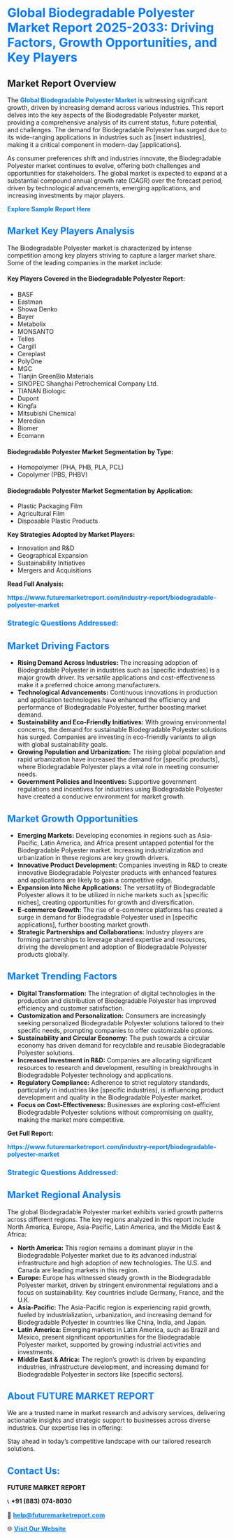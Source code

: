 <h1 style="color: #007BFF;">Global Biodegradable Polyester Market Report 2025-2033: Driving Factors, Growth Opportunities, and Key Players</h1>

<section id="overview">
<h2>Market Report Overview</h2>
<p>The <a href="https://www.futuremarketreport.com/industry-report/biodegradable-polyester-market" style="color: #007BFF; text-decoration: none;"><strong>Global Biodegradable Polyester Market</strong></a> is witnessing significant growth, driven by increasing demand across various industries. This report delves into the key aspects of the Biodegradable Polyester market, providing a comprehensive analysis of its current status, future potential, and challenges. The demand for Biodegradable Polyester has surged due to its wide-ranging applications in industries such as [insert industries], making it a critical component in modern-day [applications].</p>
<p>As consumer preferences shift and industries innovate, the Biodegradable Polyester market continues to evolve, offering both challenges and opportunities for stakeholders. The global market is expected to expand at a substantial compound annual growth rate (CAGR) over the forecast period, driven by technological advancements, emerging applications, and increasing investments by major players.</p>
</section>

<section id="overview">
<p><a href="https://www.futuremarketreport.com/request-sample/reportId=84196" style="color: #007BFF; text-decoration: none;"><strong>Explore Sample Report Here</strong></a></p>
</section>

<section id="key-players">
<h2 style="color: #007BFF;">Market Key Players Analysis</h2>
<p>The Biodegradable Polyester market is characterized by intense competition among key players striving to capture a larger market share. Some of the leading companies in the market include:</p>
<h4>Key Players Covered in the Biodegradable Polyester Report:</h4>
<ul><li>BASF</li><li>Eastman</li><li>Showa Denko</li><li>Bayer</li><li>Metabolix</li><li>MONSANTO</li><li>Telles</li><li>Cargill</li><li>Cereplast</li><li>PolyOne</li><li>MGC</li><li>Tianjin GreenBio Materials</li><li>SINOPEC Shanghai Petrochemical Company Ltd.</li><li>TIANAN Biologic</li><li>Dupont</li><li>Kingfa</li><li>Mitsubishi Chemical</li><li>Meredian</li><li>Biomer</li><li>Ecomann</li></ul>
<h4>Biodegradable Polyester Market Segmentation by Type:</h4>
<ul><li>Homopolymer (PHA, PHB, PLA, PCL)</li><li>Copolymer (PBS, PHBV)</li></ul>

<h4>Biodegradable Polyester Market Segmentation by Application:</h4>
<ul><li>Plastic Packaging Film</li><li>Agricultural Film</li><li>Disposable Plastic Products</li></ul>
<p><strong>Key Strategies Adopted by Market Players:</strong></p>
<ul>
<li>Innovation and R&D</li>
<li>Geographical Expansion</li>
<li>Sustainability Initiatives</li>
<li>Mergers and Acquisitions</li>
</ul>
</section>

<section>
<p><strong>Read Full Analysis: </strong></p><a href="https://www.futuremarketreport.com/industry-report/biodegradable-polyester-market" style="color: #007BFF; text-decoration: none;"><strong>https://www.futuremarketreport.com/industry-report/biodegradable-polyester-market</strong></a>
<h3 style="color: #007BFF;">Strategic Questions Addressed:</h3>
</section>

<section id="driving-factors">
<h2 style="color: #007BFF;">Market Driving Factors</h2>
<ul>
<li><strong>Rising Demand Across Industries:</strong> The increasing adoption of Biodegradable Polyester in industries such as [specific industries] is a major growth driver. Its versatile applications and cost-effectiveness make it a preferred choice among manufacturers.</li>
<li><strong>Technological Advancements:</strong> Continuous innovations in production and application technologies have enhanced the efficiency and performance of Biodegradable Polyester, further boosting market demand.</li>
<li><strong>Sustainability and Eco-Friendly Initiatives:</strong> With growing environmental concerns, the demand for sustainable Biodegradable Polyester solutions has surged. Companies are investing in eco-friendly variants to align with global sustainability goals.</li>
<li><strong>Growing Population and Urbanization:</strong> The rising global population and rapid urbanization have increased the demand for [specific products], where Biodegradable Polyester plays a vital role in meeting consumer needs.</li>
<li><strong>Government Policies and Incentives:</strong> Supportive government regulations and incentives for industries using Biodegradable Polyester have created a conducive environment for market growth.</li>
</ul>
</section>

<section id="growth-opportunities">
<h2 style="color: #007BFF;">Market Growth Opportunities</h2>
<ul>
<li><strong>Emerging Markets:</strong> Developing economies in regions such as Asia-Pacific, Latin America, and Africa present untapped potential for the Biodegradable Polyester market. Increasing industrialization and urbanization in these regions are key growth drivers.</li>
<li><strong>Innovative Product Development:</strong> Companies investing in R&D to create innovative Biodegradable Polyester products with enhanced features and applications are likely to gain a competitive edge.</li>
<li><strong>Expansion into Niche Applications:</strong> The versatility of Biodegradable Polyester allows it to be utilized in niche markets such as [specific niches], creating opportunities for growth and diversification.</li>
<li><strong>E-commerce Growth:</strong> The rise of e-commerce platforms has created a surge in demand for Biodegradable Polyester used in [specific applications], further boosting market growth.</li>
<li><strong>Strategic Partnerships and Collaborations:</strong> Industry players are forming partnerships to leverage shared expertise and resources, driving the development and adoption of Biodegradable Polyester products globally.</li>
</ul>
</section>

<section id="trending-factors">
<h2 style="color: #007BFF;">Market Trending Factors</h2>
<ul>
<li><strong>Digital Transformation:</strong> The integration of digital technologies in the production and distribution of Biodegradable Polyester has improved efficiency and customer satisfaction.</li>
<li><strong>Customization and Personalization:</strong> Consumers are increasingly seeking personalized Biodegradable Polyester solutions tailored to their specific needs, prompting companies to offer customizable options.</li>
<li><strong>Sustainability and Circular Economy:</strong> The push towards a circular economy has driven demand for recyclable and reusable Biodegradable Polyester solutions.</li>
<li><strong>Increased Investment in R&D:</strong> Companies are allocating significant resources to research and development, resulting in breakthroughs in Biodegradable Polyester technology and applications.</li>
<li><strong>Regulatory Compliance:</strong> Adherence to strict regulatory standards, particularly in industries like [specific industries], is influencing product development and quality in the Biodegradable Polyester market.</li>
<li><strong>Focus on Cost-Effectiveness:</strong> Businesses are exploring cost-efficient Biodegradable Polyester solutions without compromising on quality, making the market more competitive.</li>
</ul>
</section>

<section>
<p><strong>Get Full Report: </strong></p><a href="https://www.futuremarketreport.com/industry-report/biodegradable-polyester-market" style="color: #007BFF; text-decoration: none;"><strong>https://www.futuremarketreport.com/industry-report/biodegradable-polyester-market</strong></a>
<h3 style="color: #007BFF;">Strategic Questions Addressed:</h3>
</section>


<section id="regional-analysis">
<h2 style="color: #007BFF;">Market Regional Analysis</h2>
<p>The global Biodegradable Polyester market exhibits varied growth patterns across different regions. The key regions analyzed in this report include North America, Europe, Asia-Pacific, Latin America, and the Middle East & Africa:</p>
<ul>
<li><strong>North America:</strong> This region remains a dominant player in the Biodegradable Polyester market due to its advanced industrial infrastructure and high adoption of new technologies. The U.S. and Canada are leading markets in this region.</li>
<li><strong>Europe:</strong> Europe has witnessed steady growth in the Biodegradable Polyester market, driven by stringent environmental regulations and a focus on sustainability. Key countries include Germany, France, and the U.K.</li>
<li><strong>Asia-Pacific:</strong> The Asia-Pacific region is experiencing rapid growth, fueled by industrialization, urbanization, and increasing demand for Biodegradable Polyester in countries like China, India, and Japan.</li>
<li><strong>Latin America:</strong> Emerging markets in Latin America, such as Brazil and Mexico, present significant opportunities for the Biodegradable Polyester market, supported by growing industrial activities and investments.</li>
<li><strong>Middle East & Africa:</strong> The region’s growth is driven by expanding industries, infrastructure development, and increasing demand for Biodegradable Polyester in sectors like [specific sectors].</li>
</ul>
</section>

<footer>
<h2 style="color: #007BFF;">About FUTURE MARKET REPORT</h2>
<p>We are a trusted name in market research and advisory services, delivering actionable insights and strategic support to businesses across diverse industries. Our expertise lies in offering:</p>

<p>Stay ahead in today’s competitive landscape with our tailored research solutions.</p>

<h2 style="color: #007BFF;">Contact Us:</h2>
<p><strong>FUTURE MARKET REPORT</strong></p>
<p>📞 <strong>+91 (883) 074-8030</strong></p>
<p>📧 <strong><a href="mailto:help@futuremarketreport.com" style="color: #007BFF;">help@futuremarketreport.com</a></strong></p>
<p>🌐 <strong><a href="https://www.futuremarketreport.com/" style="color: #007BFF;">Visit Our Website</a></strong></p>
</footer>